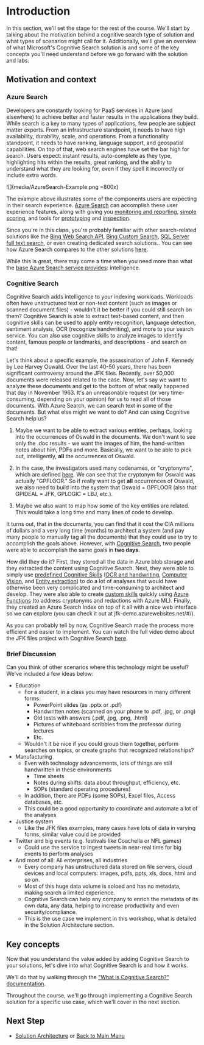 # Introduction

In this section, we'll set the stage for the rest of the course. We'll start by talking about the motivation behind a cognitive search type of solution and what types of scenarios might call for it. Additionally, we'll give an overview of what Microsoft's Cognitive Search solution is and some of the key concepts you'll need understand before we go forward with the solution and labs.

## Motivation and context

### Azure Search
Developers are constantly looking for PaaS services in Azure (and elsewhere) to achieve better and faster results in the applications they build. While search is a key to many types of applications, few people are subject matter experts. From an infrastructure standpoint, it needs to have high availability, durability, scale, and operations. From a functionality standpoint, it needs to have ranking, language support, and geospatial capabilities. On top of that, web search engines have set the bar high for search. Users expect: instant results, auto-complete as they type, highlighting hits within the results, great ranking, and the ability to understand what they are looking for, even if they spell it incorrectly or include extra words.

![](media/AzureSearch-Example.png =800x)


The example above illustrates some of the components users are expecting in their search experience. [Azure Search](https://docs.microsoft.com/en-us/azure/search/search-what-is-azure-search) can accomplish these user experience features, along with giving you [monitoring and reporting](https://docs.microsoft.com/en-us/azure/search/search-traffic-analytics), [simple scoring](https://docs.microsoft.com/en-us/rest/api/searchservice/add-scoring-profiles-to-a-search-index), and tools for [prototyping](https://docs.microsoft.com/en-us/azure/search/search-import-data-portal) and [inspection](https://docs.microsoft.com/en-us/azure/search/search-explorer).  

Since you're in this class, you're probably familiar with other search-related solutions like the [Bing Web Search API](https://docs.microsoft.com/azure/cognitive-services/bing-web-search/), [Bing Custom Search](https://docs.microsoft.com/azure/cognitive-services/bing-custom-search/), [SQL Server full text search](https://docs.microsoft.com/sql/relational-databases/search/full-text-search), or even creating dedicated search solutions.. You can see how Azure Search compares to the other solutions [here](https://docs.microsoft.com/en-us/azure/search/search-what-is-azure-search#how-azure-search-compares).

While this is great, there may come a time when you need more than what the [base Azure Search service provides](https://docs.microsoft.com/en-us/azure/search/search-what-is-azure-search#feature-summary): intelligence. 
### Cognitive Search

Cognitive Search adds intelligence to your indexing workloads. Workloads often have unstructured text or non-text content (such as images or scanned document files) - wouldn't it be better if you could still search on them? Cognitive Search is able to extract text-based content, and then cognitive skills can be used to apply entity recognition, language detection, sentiment analysis, OCR (recognize handwriting), and more to your search service. You can also use cognitive skills to analyze images to identify content, famous people or landmarks, and descriptions - and search on that!  

Let's think about a specific example, the assassination of John F. Kennedy by Lee Harvey Oswald. Over the last 40-50 years, there has been significant controversy around the JFK files. Recently, over 50,000 documents were released related to the case. Now, let's say we want to analyze these documents and get to the bottom of what really happened that day in November 1963. It's an unreasonable request (or very time-consuming, depending on your opinion) for us to read all of those documents. With Azure Search, we can search text in some of the documents. But what else might we want to do? And can using Cognitive Search help us?  

1. Maybe we want to be able to extract various entities, perhaps, looking into the occurrences of Oswald in the documents. We don't want to see only the .doc results - we want the images of him, the hand-written notes about him, PDFs and more. Basically, we want to be able to pick out, intelligently, **all** the occurrences of Oswald.  

2. In the case, the investigators used many codenames, or "cryptonyms", which are defined [here](https://www.maryferrell.org/php/cryptdb.php#_GP). We can see that the cryptonym for Oswald was actually "GPFLOOR." So if really want to get **all** occurrences of Oswald, we also need to build into the system that Oswald = GPFLOOR (also that GPIDEAL = JFK, GPLOGIC = LBJ, etc.).

3. Maybe we also want to map how some of the key entities are related. This would take a long time and many lines of code to develop.  

It turns out, that in the documents, you can find that it cost the CIA millions of dollars and a very long time (months) to architect a system (and pay many people to manually tag all the documents) that they could use to try to accomplish the goals above. However, with [Cognitive Search](https://docs.microsoft.com/en-us/azure/search/cognitive-search-concept-intro), two people were able to accomplish the same goals in **two days**.  

How did they do it? First, they stored all the data in Azure blob storage and they extracted the content using Cognitive Search. Next, they were able to simply use [predefined Cognitive Skills](https://docs.microsoft.com/en-us/azure/search/cognitive-search-predefined-skills) ([OCR and handwriting](https://docs.microsoft.com/en-us/azure/search/cognitive-search-skill-ocr), [Computer Vision](https://docs.microsoft.com/en-us/azure/search/cognitive-search-skill-image-analysis), and [Entity extraction](https://docs.microsoft.com/en-us/azure/search/cognitive-search-skill-named-entity-recognition)) to do a lot of analyses that would have otherwise been very complicated and time-consuming to architect and develop. They were also able to create [custom skills](https://docs.microsoft.com/en-us/azure/search/cognitive-search-custom-skill-interface) quickly using [Azure Functions](https://docs.microsoft.com/en-us/azure/search/cognitive-search-create-custom-skill-example) (to address cryptonyms and redactions with Azure ML).  Finally, they created an Azure Search Index on top of it all with a nice web interface so we can explore (you can check it out at jfk-demo.azurewebsites.net/#/).  

As you can probably tell by now, Cognitive Search made the process more efficient and easier to implement. You can watch the full video demo about the JFK files project with Cognitive Search [here](https://developer.microsoft.com/en-us/events/build/content/cognitive-search-ai-powered-content-augmentation).



### Brief Discussion
Can you think of other scenarios where this technology might be useful? We've included a few ideas below:  

- Education  
    - For a student, in a class you may have resources in many different forms: 
        - PowerPoint slides (as .pptx or .pdf)
        - Handwritten notes (scanned on your phone to .pdf, .jpg, or .png)
        - Old tests with answers (.pdf, .jpg, .png, .html)
        - Pictures of whiteboard scribbles from the professor during lectures
        - Etc. 
    - Wouldn't it be nice if you could group them together, perform searches on topics, or create graphs that recognized relationships?
- Manufacturing
    - Even with technology advancements, lots of things are still handwritten in these environments
        - Time sheets
        - Notes during shifts: data about throughput, efficiency, etc.
        - SOPs (standard operating procedures)
    - In addition, there are PDFs (some SOPs), Excel files, Access databases, etc.
    - This could be a good opportunity to coordinate and automate a lot of the analyses
- Justice system
    - Like the JFK files examples, many cases have lots of data in varying forms, similar value could be provided
- Twitter and big events (e.g. festivals like Coachella or NFL games)
    - Could use the service to ingest tweets in near-real time for big events to perform analyses
- And most of all: All enterprises, all industries
    - Every company has unstructured data stored on file servers, cloud devices and local computers: images, pdfs, ppts, xls, docs, html and so on.
    - Most of this huge data volume is soloed and has no metadata, making search a limited experience.
    - Cognitive Search can help any company to enrich the metadata of its own data, any data, helping to increase productivity and even security/compliance.
    - This is the use case we implement in this workshop, what is detailed in the Solution Architecture section.


## Key concepts

Now that you understand the value added by adding Cognitive Search to your solutions, let's dive into what Cognitive Search is and how it works.  

We'll do that by walking through the ["What is Cognitive Search?" documentation](https://docs.microsoft.com/en-us/azure/search/cognitive-search-concept-intro).

Throughout the course, we'll go through implementing a Cognitive Search solution for a specific use case, which we'll cover in the next section.

## Next Step
+ [Solution Architecture](03-Solution-Architecture.md) or [Back to Main Menu](01-readme.md)
